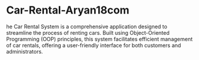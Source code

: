 # Car-Rental-Aryan18com
he Car Rental System is a comprehensive application designed to streamline the process of renting cars. Built using Object-Oriented Programming (OOP) principles, this system facilitates efficient management of car rentals, offering a user-friendly interface for both customers and administrators.
